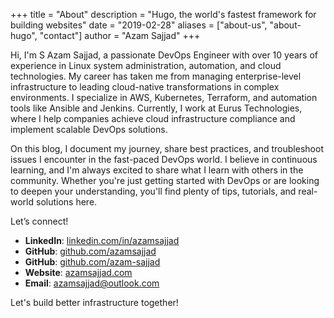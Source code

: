 +++
title = "About"
description = "Hugo, the world's fastest framework for building websites"
date = "2019-02-28"
aliases = ["about-us", "about-hugo", "contact"]
author = "Azam Sajjad"
+++

Hi, I'm S Azam Sajjad, a passionate DevOps Engineer with over 10 years of experience in Linux system administration, automation, and cloud technologies. My career has taken me from managing enterprise-level infrastructure to leading cloud-native transformations in complex environments. I specialize in AWS, Kubernetes, Terraform, and automation tools like Ansible and Jenkins. Currently, I work at Eurus Technologies, where I help companies achieve cloud infrastructure compliance and implement scalable DevOps solutions.

On this blog, I document my journey, share best practices, and troubleshoot issues I encounter in the fast-paced DevOps world. I believe in continuous learning, and I'm always excited to share what I learn with others in the community. Whether you're just getting started with DevOps or are looking to deepen your understanding, you'll find plenty of tips, tutorials, and real-world solutions here.

Let’s connect!  
- **LinkedIn**: [linkedin.com/in/azamsajjad](https://linkedin.com/in/azamsajjad) 
- **GitHub**: [github.com/azamsajjad](https://github.com/azamsajjad)  
- **GitHub**: [github.com/azam-sajjad](https://github.com/azam-sajjad)  
- **Website**: [azamsajjad.com](https://azamsajjad.com)  
- **Email**: [azamsajjad@outlook.com](mailto:azamsajjad@outlook.com)  

Let's build better infrastructure together!
